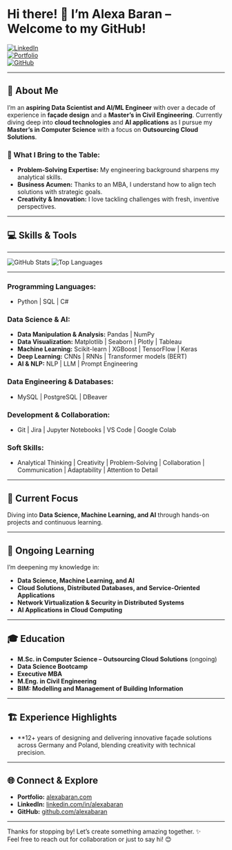 # Hi there! 👋 I’m Alexa Baran – Welcome to my GitHub!

[![LinkedIn](https://img.shields.io/badge/LinkedIn-0077B5?logo=linkedin&logoColor=white)](https://www.linkedin.com/in/alexabaran)  
[![Portfolio](https://img.shields.io/badge/Portfolio-%23000000.svg?logo=firefox&logoColor=white)](https://alexabaran.com/)  
[![GitHub](https://img.shields.io/badge/GitHub-%2312100E.svg?logo=github&logoColor=white)](https://github.com/alexabaran)

---

## 🧠 About Me  
I’m an **aspiring Data Scientist and AI/ML Engineer** with over a decade of experience in **façade design** and a **Master’s in Civil Engineering**. Currently diving deep into **cloud technologies** and **AI applications** as I pursue my **Master’s in Computer Science** with a focus on **Outsourcing Cloud Solutions**.  

### 🌟 What I Bring to the Table:
- **Problem-Solving Expertise:** My engineering background sharpens my analytical skills.  
- **Business Acumen:** Thanks to an MBA, I understand how to align tech solutions with strategic goals.  
- **Creativity & Innovation:** I love tackling challenges with fresh, inventive perspectives.  

---

## 💻 Skills & Tools

---
![GitHub Stats](https://github-readme-stats.vercel.app/api?username=alexabaran&show_icons=true&count_private=true&hide=prs&theme=radical)
![Top Languages](https://github-readme-stats.vercel.app/api/top-langs/?username=alexabaran&langs_count=5&layout=compact&theme=radical)


---

### Programming Languages:  
- Python | SQL | C#

### Data Science & AI:  
- **Data Manipulation & Analysis:** Pandas | NumPy  
- **Data Visualization:** Matplotlib | Seaborn | Plotly | Tableau  
- **Machine Learning:** Scikit-learn | XGBoost | TensorFlow | Keras  
- **Deep Learning:** CNNs | RNNs | Transformer models (BERT)  
- **AI & NLP:** NLP | LLM | Prompt Engineering  

### Data Engineering & Databases:  
- MySQL | PostgreSQL | DBeaver  

### Development & Collaboration:  
- Git | Jira | Jupyter Notebooks | VS Code | Google Colab    

### Soft Skills:  
- Analytical Thinking | Creativity | Problem-Solving | Collaboration | Communication | Adaptability | Attention to Detail  

---

## 🔭 Current Focus  
Diving into **Data Science, Machine Learning, and AI** through hands-on projects and continuous learning.  

---

## 🌱 Ongoing Learning  
I’m deepening my knowledge in:  
- **Data Science, Machine Learning, and AI**  
- **Cloud Solutions, Distributed Databases, and Service-Oriented Applications**  
- **Network Virtualization & Security in Distributed Systems**  
- **AI Applications in Cloud Computing** 

---

## 🎓 Education  
- **M.Sc. in Computer Science – Outsourcing Cloud Solutions** (ongoing)
- **Data Science Bootcamp**
- **Executive MBA**  
- **M.Eng. in Civil Engineering**
- **BIM: Modelling and Management of Building Information** 

---

## 🏗️ Experience Highlights  
- **12+ years of designing and delivering innovative façade solutions across Germany and Poland, blending creativity with technical precision. 

---

## 🌐 Connect & Explore  
- **Portfolio:** [alexabaran.com](https://alexabaran.com)  
- **LinkedIn:** [linkedin.com/in/alexabaran](https://www.linkedin.com/in/alexabaran)  
- **GitHub:** [github.com/alexabaran](https://github.com/alexabaran)  

---

Thanks for stopping by! Let’s create something amazing together. ✨  
Feel free to reach out for collaboration or just to say hi! 😊
